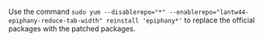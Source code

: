 Use the command `sudo yum --disablerepo="*"
--enablerepo="lantw44-epiphany-reduce-tab-width" reinstall 'epiphany*'`
to replace the official packages with the patched packages.
